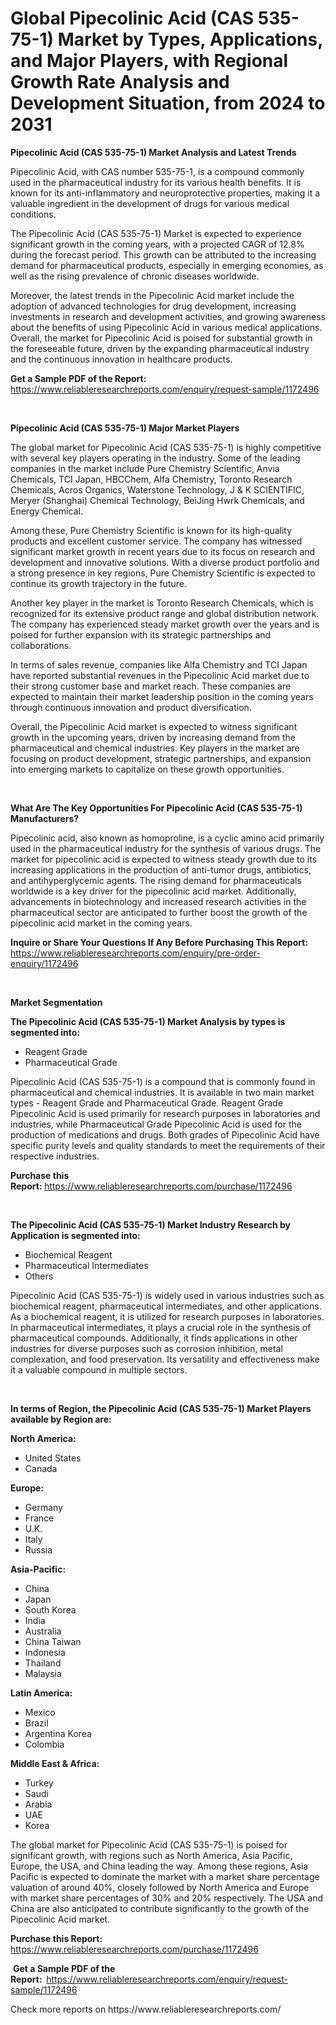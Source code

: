 <p><h1>Global Pipecolinic Acid (CAS 535-75-1) Market by Types, Applications, and Major Players, with Regional Growth Rate Analysis and Development Situation, from 2024 to 2031</h1></p><p><strong>Pipecolinic Acid (CAS 535-75-1) Market Analysis and Latest Trends</strong></p>
<p><p>Pipecolinic Acid, with CAS number 535-75-1, is a compound commonly used in the pharmaceutical industry for its various health benefits. It is known for its anti-inflammatory and neuroprotective properties, making it a valuable ingredient in the development of drugs for various medical conditions.</p><p>The Pipecolinic Acid (CAS 535-75-1) Market is expected to experience significant growth in the coming years, with a projected CAGR of 12.8% during the forecast period. This growth can be attributed to the increasing demand for pharmaceutical products, especially in emerging economies, as well as the rising prevalence of chronic diseases worldwide.</p><p>Moreover, the latest trends in the Pipecolinic Acid market include the adoption of advanced technologies for drug development, increasing investments in research and development activities, and growing awareness about the benefits of using Pipecolinic Acid in various medical applications. Overall, the market for Pipecolinic Acid is poised for substantial growth in the foreseeable future, driven by the expanding pharmaceutical industry and the continuous innovation in healthcare products.</p></p>
<p><strong>Get a Sample PDF of the Report:&nbsp;</strong> <a href="https://www.reliableresearchreports.com/enquiry/request-sample/1172496">https://www.reliableresearchreports.com/enquiry/request-sample/1172496</a></p>
<p>&nbsp;</p>
<p><strong>Pipecolinic Acid (CAS 535-75-1) Major Market Players</strong></p>
<p><p>The global market for Pipecolinic Acid (CAS 535-75-1) is highly competitive with several key players operating in the industry. Some of the leading companies in the market include Pure Chemistry Scientific, Anvia Chemicals, TCI Japan, HBCChem, Alfa Chemistry, Toronto Research Chemicals, Acros Organics, Waterstone Technology, J & K SCIENTIFIC, Meryer (Shanghai) Chemical Technology, BeiJing Hwrk Chemicals, and Energy Chemical.</p><p>Among these, Pure Chemistry Scientific is known for its high-quality products and excellent customer service. The company has witnessed significant market growth in recent years due to its focus on research and development and innovative solutions. With a diverse product portfolio and a strong presence in key regions, Pure Chemistry Scientific is expected to continue its growth trajectory in the future.</p><p>Another key player in the market is Toronto Research Chemicals, which is recognized for its extensive product range and global distribution network. The company has experienced steady market growth over the years and is poised for further expansion with its strategic partnerships and collaborations.</p><p>In terms of sales revenue, companies like Alfa Chemistry and TCI Japan have reported substantial revenues in the Pipecolinic Acid market due to their strong customer base and market reach. These companies are expected to maintain their market leadership position in the coming years through continuous innovation and product diversification.</p><p>Overall, the Pipecolinic Acid market is expected to witness significant growth in the upcoming years, driven by increasing demand from the pharmaceutical and chemical industries. Key players in the market are focusing on product development, strategic partnerships, and expansion into emerging markets to capitalize on these growth opportunities.</p></p>
<p>&nbsp;</p>
<p><strong>What Are The Key Opportunities For Pipecolinic Acid (CAS 535-75-1) Manufacturers?</strong></p>
<p><p>Pipecolinic acid, also known as homoproline, is a cyclic amino acid primarily used in the pharmaceutical industry for the synthesis of various drugs. The market for pipecolinic acid is expected to witness steady growth due to its increasing applications in the production of anti-tumor drugs, antibiotics, and antihyperglycemic agents. The rising demand for pharmaceuticals worldwide is a key driver for the pipecolinic acid market. Additionally, advancements in biotechnology and increased research activities in the pharmaceutical sector are anticipated to further boost the growth of the pipecolinic acid market in the coming years.</p></p>
<p><strong>Inquire or Share Your Questions If Any Before Purchasing This Report:</strong> <a href="https://www.reliableresearchreports.com/enquiry/pre-order-enquiry/1172496">https://www.reliableresearchreports.com/enquiry/pre-order-enquiry/1172496</a></p>
<p>&nbsp;</p>
<p><strong>Market Segmentation</strong></p>
<p><strong>The Pipecolinic Acid (CAS 535-75-1) Market Analysis by types is segmented into:</strong></p>
<p><ul><li>Reagent Grade</li><li>Pharmaceutical Grade</li></ul></p>
<p><p>Pipecolinic Acid (CAS 535-75-1) is a compound that is commonly found in pharmaceutical and chemical industries. It is available in two main market types - Reagent Grade and Pharmaceutical Grade. Reagent Grade Pipecolinic Acid is used primarily for research purposes in laboratories and industries, while Pharmaceutical Grade Pipecolinic Acid is used for the production of medications and drugs. Both grades of Pipecolinic Acid have specific purity levels and quality standards to meet the requirements of their respective industries.</p></p>
<p><strong>Purchase this Report:&nbsp;</strong><a href="https://www.reliableresearchreports.com/purchase/1172496">https://www.reliableresearchreports.com/purchase/1172496</a></p>
<p>&nbsp;</p>
<p><strong>The Pipecolinic Acid (CAS 535-75-1) Market Industry Research by Application is segmented into:</strong></p>
<p><ul><li>Biochemical Reagent</li><li>Pharmaceutical Intermediates</li><li>Others</li></ul></p>
<p><p>Pipecolinic Acid (CAS 535-75-1) is widely used in various industries such as biochemical reagent, pharmaceutical intermediates, and other applications. As a biochemical reagent, it is utilized for research purposes in laboratories. In pharmaceutical intermediates, it plays a crucial role in the synthesis of pharmaceutical compounds. Additionally, it finds applications in other industries for diverse purposes such as corrosion inhibition, metal complexation, and food preservation. Its versatility and effectiveness make it a valuable compound in multiple sectors.</p></p>
<p>&nbsp;</p>
<p><strong>In terms of Region, the Pipecolinic Acid (CAS 535-75-1) Market Players available by Region are:</strong></p>
<p>
    <p> <strong> North America: </strong>
        <ul>
            <li>United States</li>
            <li>Canada</li>
        </ul>
        </p> 
    <p> <strong> Europe: </strong>
        <ul>
            <li>Germany</li>
            <li>France</li>
            <li>U.K.</li>
            <li>Italy</li>
            <li>Russia</li>
        </ul>
        </p> 
    <p> <strong> Asia-Pacific: </strong>
        <ul>
            <li>China</li>
            <li>Japan</li>
            <li>South Korea</li>
            <li>India</li>
            <li>Australia</li>
            <li>China Taiwan</li>
            <li>Indonesia</li>
            <li>Thailand</li>
            <li>Malaysia</li>
        </ul>
        </p> 
    <p> <strong> Latin America: </strong>
        <ul>
            <li>Mexico</li>
            <li>Brazil</li>
            <li>Argentina Korea</li>
            <li>Colombia</li>
        </ul>
        </p> 
    <p> <strong> Middle East & Africa: </strong>
        <ul>
            <li>Turkey</li>
            <li>Saudi</li>
            <li>Arabia</li>
            <li>UAE</li>
            <li>Korea</li>
        </ul>
    </p>
    </p>
<p><p>The global market for Pipecolinic Acid (CAS 535-75-1) is poised for significant growth, with regions such as North America, Asia Pacific, Europe, the USA, and China leading the way. Among these regions, Asia Pacific is expected to dominate the market with a market share percentage valuation of around 40%, closely followed by North America and Europe with market share percentages of 30% and 20% respectively. The USA and China are also anticipated to contribute significantly to the growth of the Pipecolinic Acid market.</p></p>
<p><strong>Purchase this Report: </strong><a href="https://www.reliableresearchreports.com/purchase/1172496">https://www.reliableresearchreports.com/purchase/1172496</a></p>
<p>&nbsp;<strong>Get a Sample PDF of the Report:&nbsp;&nbsp;</strong><a href="https://www.reliableresearchreports.com/enquiry/request-sample/1172496">https://www.reliableresearchreports.com/enquiry/request-sample/1172496</a></p>
<p><strong></strong></p>
<p>Check more reports on https://www.reliableresearchreports.com/</p>